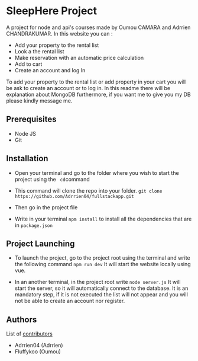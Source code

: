 
# SleepHere Project

A project for node and api's courses made by Oumou CAMARA and Adrrien CHANDRAKUMAR.
In this website you can :
- Add your property to the rental list
- Look a the rental list
- Make reservation with an automatic price calculation
- Add to cart
- Create an account and log In

To add your property to the rental list or add property in your cart you will be ask to create an account or to log in.
In this readme there will be explanation about MongoDB furthermore, if you want me to give you my DB please kindly message me.


## Prerequisites
- Node JS
- Git

## Installation 
- Open your terminal and go to the folder where you wish to start the project using the  ``` cd```command 

- This command will clone the repo into your folder. ```git clone https://github.com/Adrrien04/fullstackapp.git```

- Then go in the project file 

- Write in your terminal ```npm install``` to install all the dependencies that are in ```package.json```
## Project Launching

- To launch the project, go to the project root using the terminal and write the following command ```npm run dev``` It will start the website locally using vue.

- In an another terminal, in the project root write ```node server.js``` It will start the server, so it will automatically connect to the database.
It is an mandatory step, if it is not executed the list will not appear and you will not be able to create an account nor register.
## Authors

List of [contributors](https://github.com/Adrrien04/phonexa/graphs/contributors) 

- Adrrien04 (Adrrien)
- Fluffykoo (Oumou) 
